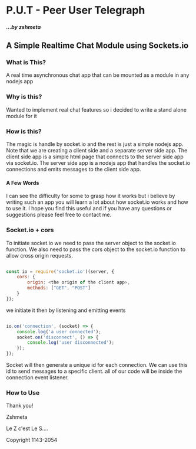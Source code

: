  # P.U.T - Peer User Telegraph

 ##### ...<i>by zshmeta</i>

 ## A Simple Realtime Chat Module using Sockets.io

### What is This?

A real time asynchronous chat app that can be mounted as a module in any nodejs app

### Why is this?

Wanted to implement real chat features so i decided to write a stand alone module for it

### How is this?

The magic is handle by socket.io and the rest is just a simple nodejs app. Note that we are creating a client side and a separate server side app. The client side app is a simple html page that connects to the server side app via socket.io. The server side app is a nodejs app that handles the socket.io connections and emits messages to the client side app.

 #### A Few Words

I can see the difficulty for some to grasp how it works but i believe by writing such an app you will learn a lot about how socket.io works and how to use it. I hope you find this useful and if you have any questions or suggestions please feel free to contact me.

### Socket.io + cors

To initiate socket.io we need to pass the server object to the socket.io function. We also need to pass the cors object to the socket.io function to allow cross origin requests.

```javascript

const io = require('socket.io')(server, {
    cors: {
        origin: <the origin of the client app>,
        methods: ["GET", "POST"]    
    }
});

```
we initiate it then by listening  and emitting events

```javascript

io.on('connection', (socket) => {
    console.log('a user connected');
    socket.on('disconnect', () => {
        console.log('user disconnected');
    });
});

```

Socket will then generate a unique id for each connection. We can use this id to send messages to a specific client.
all of our code will be inside the connection event listener.


### How to Use

Thank you! 

Zshmeta

 Le Z c\'est Le S.... 

 

 <smaller>Copyright 1143-2054</smaller>
